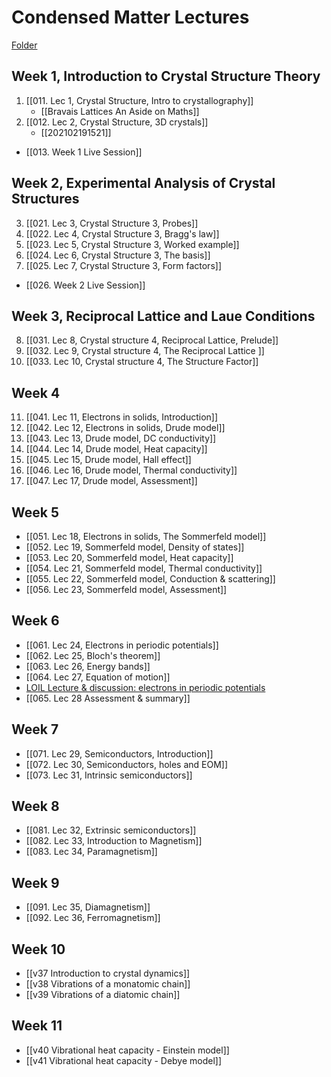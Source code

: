 # Condensed Matter Lectures

[Folder](https://uniofbath.cloud.panopto.eu/Panopto/Pages/Sessions/List.aspx#folderID=%22e93af9ea-b425-4732-8c11-0a5c46f9a6a6%22)

## Week 1, Introduction to Crystal Structure Theory

1. [[011. Lec 1, Crystal Structure, Intro to crystallography]]
	- [[Bravais Lattices An Aside on Maths]]
2. [[012. Lec 2, Crystal Structure, 3D crystals]]
	- [[202102191521]]
- [[013. Week 1 Live Session]]

## Week 2, Experimental Analysis of Crystal Structures

3. [[021. Lec 3, Crystal Structure 3, Probes]]
4. [[022. Lec 4, Crystal Structure 3, Bragg's law]]
5. [[023. Lec 5, Crystal Structure 3, Worked example]]
6. [[024. Lec 6, Crystal Structure 3, The basis]]
7. [[025. Lec 7, Crystal Structure 3, Form factors]]

- [[026. Week 2 Live Session]]


## Week 3, Reciprocal Lattice and Laue Conditions

8. [[031. Lec 8, Crystal structure 4, Reciprocal Lattice, Prelude]]
9. [[032. Lec 9, Crystal structure 4, The Reciprocal Lattice ]]
10. [[033. Lec 10, Crystal structure 4, The Structure Factor]]

## Week 4

11. [[041. Lec 11, Electrons in solids, Introduction]]
12. [[042. Lec 12, Electrons in solids, Drude model]]
13. [[043. Lec 13, Drude model, DC conductivity]]
14. [[044. Lec 14, Drude model, Heat capacity]]
15. [[045. Lec 15, Drude model, Hall effect]]
16. [[046. Lec 16, Drude model, Thermal conductivity]]
17. [[047. Lec 17, Drude model, Assessment]]

## Week 5

- [[051. Lec 18, Electrons in solids, The Sommerfeld model]]
- [[052. Lec 19, Sommerfeld model, Density of states]]
- [[053. Lec 20, Sommerfeld model, Heat capacity]]
- [[054. Lec 21, Sommerfeld model, Thermal conductivity]]
- [[055. Lec 22, Sommerfeld model, Conduction & scattering]]
- [[056. Lec 23, Sommerfeld model, Assessment]]
 
 ## Week 6
 
- [[061. Lec 24, Electrons in periodic potentials]]
- [[062. Lec 25, Bloch's theorem]]
- [[063. Lec 26, Energy bands]]
- [[064. Lec 27, Equation of motion]]
- [LOIL Lecture & discussion: electrons in periodic potentials](https://uniofbath.cloud.panopto.eu/Panopto/Pages/Viewer.aspx?id=33101819-63de-4943-9fb2-ace801018832)
- [[065. Lec 28 Assessment & summary]]

## Week 7

- [[071. Lec 29, Semiconductors, Introduction]]
- [[072. Lec 30, Semiconductors, holes and EOM]]
- [[073. Lec 31, Intrinsic semiconductors]]

## Week 8

- [[081. Lec 32, Extrinsic semiconductors]]
- [[082. Lec 33, Introduction to Magnetism]]
- [[083. Lec 34, Paramagnetism]]

## Week 9

- [[091. Lec 35, Diamagnetism]]
- [[092. Lec 36, Ferromagnetism]]

## Week 10

 - [[v37 Introduction to crystal dynamics]]
 - [[v38 Vibrations of a monatomic chain]]
 - [[v39 Vibrations of a diatomic chain]]

## Week 11

- [[v40 Vibrational heat capacity - Einstein model]]
- [[v41 Vibrational heat capacity - Debye model]]
